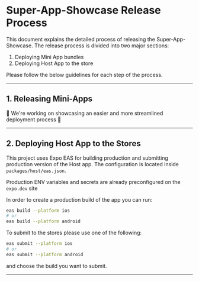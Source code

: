# Super-App-Showcase Release Process

This document explains the detailed process of releasing the Super-App-Showcase. The release process is divided into two major sections:

1. Deploying Mini App bundles
2. Deploying Host App to the store

Please follow the below guidelines for each step of the process.

---

## 1. Releasing Mini-Apps

🚧 We're working on showcasing an easier and more streamlined deployment process 🚧

---

## 2. Deploying Host App to the Stores

This project uses Expo EAS for building production and submitting production version of the Host app.
The configuration is located inside `packages/host/eas.json`.

Production ENV variables and secrets are already preconfigured on the `expo.dev` site

In order to create a production build of the app you can run:

```sh
eas build --platform ios
# or
eas build --platform android
```

To submit to the stores please use one of the following:

```sh
eas submit --platform ios
# or
eas submit --platform android
```

and choose the build you want to submit.

---
